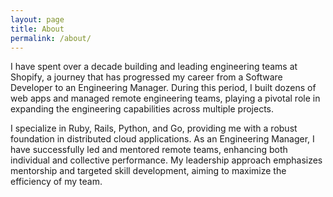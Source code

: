 ```yaml
---
layout: page
title: About
permalink: /about/
---
```


I have spent over a decade building and leading engineering teams at Shopify, a journey that has progressed my career from a Software Developer to an Engineering Manager. During this period, I built dozens of web apps and managed remote engineering teams, playing a pivotal role in expanding the engineering capabilities across multiple projects.

I specialize in Ruby, Rails, Python, and Go, providing me with a robust foundation in distributed cloud applications. As an Engineering Manager, I have successfully led and mentored remote teams, enhancing both individual and collective performance. My leadership approach emphasizes mentorship and targeted skill development, aiming to maximize the efficiency of my team.
